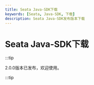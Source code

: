 ```yaml
---
title: Seata Java-SDK下载
keywords: [Seata, Java-SDK, 下载]
description: Seata Java-SDK发布版本下载
---
```



# Seata Java-SDK下载

:::tip

2.0.0版本已发布，欢迎使用。

:::tip

